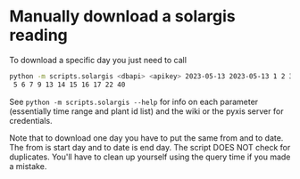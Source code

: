 # Manually download a solargis reading

To download a specific day you just need to call

```bash
python -m scripts.solargis <dbapi> <apikey> 2023-05-13 2023-05-13 1 2 3 4
 5 6 7 9 13 14 15 16 17 22 40
```

See `python -m scripts.solargis --help` for info on each parameter (essentially time range and plant id list) and the wiki or the pyxis server for credentials.

Note that to download one day you have to put the same from and to date. The from is start day and to date is end day. The script DOES NOT check for duplicates. You'll have to clean up yourself using the query time if you made a mistake.